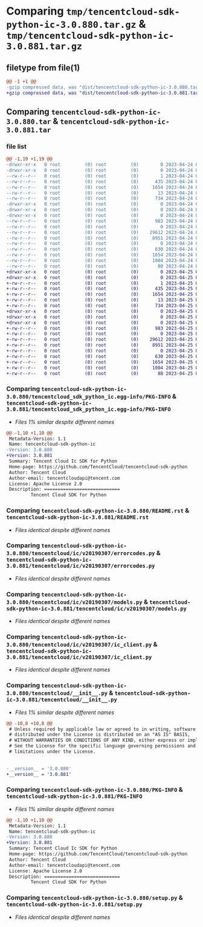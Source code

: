 # Comparing `tmp/tencentcloud-sdk-python-ic-3.0.880.tar.gz` & `tmp/tencentcloud-sdk-python-ic-3.0.881.tar.gz`

## filetype from file(1)

```diff
@@ -1 +1 @@
-gzip compressed data, was "dist/tencentcloud-sdk-python-ic-3.0.880.tar", last modified: Mon Apr 24 03:10:57 2023, max compression
+gzip compressed data, was "dist/tencentcloud-sdk-python-ic-3.0.881.tar", last modified: Tue Apr 25 00:42:22 2023, max compression
```

## Comparing `tencentcloud-sdk-python-ic-3.0.880.tar` & `tencentcloud-sdk-python-ic-3.0.881.tar`

### file list

```diff
@@ -1,19 +1,19 @@
-drwxr-xr-x   0 root         (0) root         (0)        0 2023-04-24 03:10:57.000000 tencentcloud-sdk-python-ic-3.0.880/
-drwxr-xr-x   0 root         (0) root         (0)        0 2023-04-24 03:10:57.000000 tencentcloud-sdk-python-ic-3.0.880/tencentcloud_sdk_python_ic.egg-info/
--rw-r--r--   0 root         (0) root         (0)        1 2023-04-24 03:10:57.000000 tencentcloud-sdk-python-ic-3.0.880/tencentcloud_sdk_python_ic.egg-info/dependency_links.txt
--rw-r--r--   0 root         (0) root         (0)      435 2023-04-24 03:10:57.000000 tencentcloud-sdk-python-ic-3.0.880/tencentcloud_sdk_python_ic.egg-info/SOURCES.txt
--rw-r--r--   0 root         (0) root         (0)     1654 2023-04-24 03:10:57.000000 tencentcloud-sdk-python-ic-3.0.880/tencentcloud_sdk_python_ic.egg-info/PKG-INFO
--rw-r--r--   0 root         (0) root         (0)       13 2023-04-24 03:10:57.000000 tencentcloud-sdk-python-ic-3.0.880/tencentcloud_sdk_python_ic.egg-info/top_level.txt
--rw-r--r--   0 root         (0) root         (0)      734 2023-04-24 03:10:56.000000 tencentcloud-sdk-python-ic-3.0.880/README.rst
-drwxr-xr-x   0 root         (0) root         (0)        0 2023-04-24 03:10:57.000000 tencentcloud-sdk-python-ic-3.0.880/tencentcloud/
-drwxr-xr-x   0 root         (0) root         (0)        0 2023-04-24 03:10:57.000000 tencentcloud-sdk-python-ic-3.0.880/tencentcloud/ic/
-drwxr-xr-x   0 root         (0) root         (0)        0 2023-04-24 03:10:57.000000 tencentcloud-sdk-python-ic-3.0.880/tencentcloud/ic/v20190307/
--rw-r--r--   0 root         (0) root         (0)      983 2023-04-24 03:10:56.000000 tencentcloud-sdk-python-ic-3.0.880/tencentcloud/ic/v20190307/errorcodes.py
--rw-r--r--   0 root         (0) root         (0)        0 2023-04-24 03:10:56.000000 tencentcloud-sdk-python-ic-3.0.880/tencentcloud/ic/v20190307/__init__.py
--rw-r--r--   0 root         (0) root         (0)    29612 2023-04-24 03:10:56.000000 tencentcloud-sdk-python-ic-3.0.880/tencentcloud/ic/v20190307/models.py
--rw-r--r--   0 root         (0) root         (0)     8951 2023-04-24 03:10:56.000000 tencentcloud-sdk-python-ic-3.0.880/tencentcloud/ic/v20190307/ic_client.py
--rw-r--r--   0 root         (0) root         (0)        0 2023-04-24 03:10:56.000000 tencentcloud-sdk-python-ic-3.0.880/tencentcloud/ic/__init__.py
--rw-r--r--   0 root         (0) root         (0)      630 2023-04-24 03:10:56.000000 tencentcloud-sdk-python-ic-3.0.880/tencentcloud/__init__.py
--rw-r--r--   0 root         (0) root         (0)     1654 2023-04-24 03:10:57.000000 tencentcloud-sdk-python-ic-3.0.880/PKG-INFO
--rw-r--r--   0 root         (0) root         (0)     1004 2023-04-24 03:10:56.000000 tencentcloud-sdk-python-ic-3.0.880/setup.py
--rw-r--r--   0 root         (0) root         (0)       88 2023-04-24 03:10:57.000000 tencentcloud-sdk-python-ic-3.0.880/setup.cfg
+drwxr-xr-x   0 root         (0) root         (0)        0 2023-04-25 00:42:22.000000 tencentcloud-sdk-python-ic-3.0.881/
+drwxr-xr-x   0 root         (0) root         (0)        0 2023-04-25 00:42:22.000000 tencentcloud-sdk-python-ic-3.0.881/tencentcloud_sdk_python_ic.egg-info/
+-rw-r--r--   0 root         (0) root         (0)        1 2023-04-25 00:42:22.000000 tencentcloud-sdk-python-ic-3.0.881/tencentcloud_sdk_python_ic.egg-info/dependency_links.txt
+-rw-r--r--   0 root         (0) root         (0)      435 2023-04-25 00:42:22.000000 tencentcloud-sdk-python-ic-3.0.881/tencentcloud_sdk_python_ic.egg-info/SOURCES.txt
+-rw-r--r--   0 root         (0) root         (0)     1654 2023-04-25 00:42:22.000000 tencentcloud-sdk-python-ic-3.0.881/tencentcloud_sdk_python_ic.egg-info/PKG-INFO
+-rw-r--r--   0 root         (0) root         (0)       13 2023-04-25 00:42:22.000000 tencentcloud-sdk-python-ic-3.0.881/tencentcloud_sdk_python_ic.egg-info/top_level.txt
+-rw-r--r--   0 root         (0) root         (0)      734 2023-04-25 00:42:21.000000 tencentcloud-sdk-python-ic-3.0.881/README.rst
+drwxr-xr-x   0 root         (0) root         (0)        0 2023-04-25 00:42:22.000000 tencentcloud-sdk-python-ic-3.0.881/tencentcloud/
+drwxr-xr-x   0 root         (0) root         (0)        0 2023-04-25 00:42:22.000000 tencentcloud-sdk-python-ic-3.0.881/tencentcloud/ic/
+drwxr-xr-x   0 root         (0) root         (0)        0 2023-04-25 00:42:22.000000 tencentcloud-sdk-python-ic-3.0.881/tencentcloud/ic/v20190307/
+-rw-r--r--   0 root         (0) root         (0)      983 2023-04-25 00:42:21.000000 tencentcloud-sdk-python-ic-3.0.881/tencentcloud/ic/v20190307/errorcodes.py
+-rw-r--r--   0 root         (0) root         (0)        0 2023-04-25 00:42:21.000000 tencentcloud-sdk-python-ic-3.0.881/tencentcloud/ic/v20190307/__init__.py
+-rw-r--r--   0 root         (0) root         (0)    29612 2023-04-25 00:42:21.000000 tencentcloud-sdk-python-ic-3.0.881/tencentcloud/ic/v20190307/models.py
+-rw-r--r--   0 root         (0) root         (0)     8951 2023-04-25 00:42:21.000000 tencentcloud-sdk-python-ic-3.0.881/tencentcloud/ic/v20190307/ic_client.py
+-rw-r--r--   0 root         (0) root         (0)        0 2023-04-25 00:42:21.000000 tencentcloud-sdk-python-ic-3.0.881/tencentcloud/ic/__init__.py
+-rw-r--r--   0 root         (0) root         (0)      630 2023-04-25 00:42:21.000000 tencentcloud-sdk-python-ic-3.0.881/tencentcloud/__init__.py
+-rw-r--r--   0 root         (0) root         (0)     1654 2023-04-25 00:42:22.000000 tencentcloud-sdk-python-ic-3.0.881/PKG-INFO
+-rw-r--r--   0 root         (0) root         (0)     1004 2023-04-25 00:42:21.000000 tencentcloud-sdk-python-ic-3.0.881/setup.py
+-rw-r--r--   0 root         (0) root         (0)       88 2023-04-25 00:42:22.000000 tencentcloud-sdk-python-ic-3.0.881/setup.cfg
```

### Comparing `tencentcloud-sdk-python-ic-3.0.880/tencentcloud_sdk_python_ic.egg-info/PKG-INFO` & `tencentcloud-sdk-python-ic-3.0.881/tencentcloud_sdk_python_ic.egg-info/PKG-INFO`

 * *Files 1% similar despite different names*

```diff
@@ -1,10 +1,10 @@
 Metadata-Version: 1.1
 Name: tencentcloud-sdk-python-ic
-Version: 3.0.880
+Version: 3.0.881
 Summary: Tencent Cloud Ic SDK for Python
 Home-page: https://github.com/TencentCloud/tencentcloud-sdk-python
 Author: Tencent Cloud
 Author-email: tencentcloudapi@tencent.com
 License: Apache License 2.0
 Description: ============================
         Tencent Cloud SDK for Python
```

### Comparing `tencentcloud-sdk-python-ic-3.0.880/README.rst` & `tencentcloud-sdk-python-ic-3.0.881/README.rst`

 * *Files identical despite different names*

### Comparing `tencentcloud-sdk-python-ic-3.0.880/tencentcloud/ic/v20190307/errorcodes.py` & `tencentcloud-sdk-python-ic-3.0.881/tencentcloud/ic/v20190307/errorcodes.py`

 * *Files identical despite different names*

### Comparing `tencentcloud-sdk-python-ic-3.0.880/tencentcloud/ic/v20190307/models.py` & `tencentcloud-sdk-python-ic-3.0.881/tencentcloud/ic/v20190307/models.py`

 * *Files identical despite different names*

### Comparing `tencentcloud-sdk-python-ic-3.0.880/tencentcloud/ic/v20190307/ic_client.py` & `tencentcloud-sdk-python-ic-3.0.881/tencentcloud/ic/v20190307/ic_client.py`

 * *Files identical despite different names*

### Comparing `tencentcloud-sdk-python-ic-3.0.880/tencentcloud/__init__.py` & `tencentcloud-sdk-python-ic-3.0.881/tencentcloud/__init__.py`

 * *Files 1% similar despite different names*

```diff
@@ -10,8 +10,8 @@
 # Unless required by applicable law or agreed to in writing, software
 # distributed under the License is distributed on an "AS IS" BASIS,
 # WITHOUT WARRANTIES OR CONDITIONS OF ANY KIND, either express or implied.
 # See the License for the specific language governing permissions and
 # limitations under the License.
 
 
-__version__ = '3.0.880'
+__version__ = '3.0.881'
```

### Comparing `tencentcloud-sdk-python-ic-3.0.880/PKG-INFO` & `tencentcloud-sdk-python-ic-3.0.881/PKG-INFO`

 * *Files 1% similar despite different names*

```diff
@@ -1,10 +1,10 @@
 Metadata-Version: 1.1
 Name: tencentcloud-sdk-python-ic
-Version: 3.0.880
+Version: 3.0.881
 Summary: Tencent Cloud Ic SDK for Python
 Home-page: https://github.com/TencentCloud/tencentcloud-sdk-python
 Author: Tencent Cloud
 Author-email: tencentcloudapi@tencent.com
 License: Apache License 2.0
 Description: ============================
         Tencent Cloud SDK for Python
```

### Comparing `tencentcloud-sdk-python-ic-3.0.880/setup.py` & `tencentcloud-sdk-python-ic-3.0.881/setup.py`

 * *Files identical despite different names*

